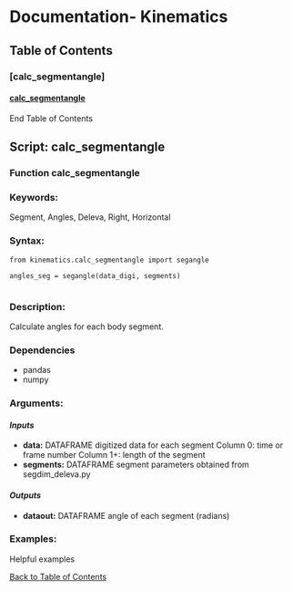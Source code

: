 # Documentation- Kinematics 

## Table of Contents 


### [calc_segmentangle]
#### [calc_segmentangle](#function-calc_segmentangle)

End Table of Contents  <br/>


## Script: calc_segmentangle
### Function calc_segmentangle

### **Keywords:**
Segment, Angles, Deleva, Right, Horizontal


### **Syntax:**
```
from kinematics.calc_segmentangle import segangle

angles_seg = segangle(data_digi, segments)
                              
```
### **Description:**<br/>
Calculate angles for each body segment.

### Dependencies
* pandas  
* numpy  
 
### **Arguments:**

#### *Inputs*

   * **data:** DATAFRAME digitized data for each segment
        Column 0: time or frame number
        Column 1+: length of the segment
   * **segments:** DATAFRAME segment parameters obtained from segdim_deleva.py
   
#### *Outputs*

   * **dataout:** DATAFRAME angle of each segment (radians)
   
### **Examples:**
Helpful examples

[Back to Table of Contents](#table-of-contents)    
